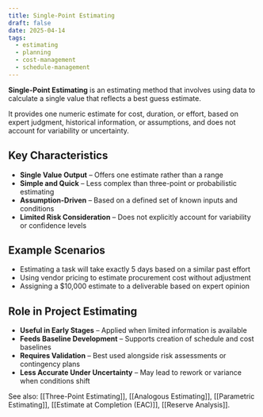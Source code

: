 ```yaml
---
title: Single-Point Estimating
draft: false
date: 2025-04-14
tags:
  - estimating
  - planning
  - cost-management
  - schedule-management
---
```


**Single-Point Estimating** is an estimating method that involves using data to calculate a single value that reflects a best guess estimate.

It provides one numeric estimate for cost, duration, or effort, based on expert judgment, historical information, or assumptions, and does not account for variability or uncertainty.

## Key Characteristics

- **Single Value Output** – Offers one estimate rather than a range  
- **Simple and Quick** – Less complex than three-point or probabilistic estimating  
- **Assumption-Driven** – Based on a defined set of known inputs and conditions  
- **Limited Risk Consideration** – Does not explicitly account for variability or confidence levels  

## Example Scenarios

- Estimating a task will take exactly 5 days based on a similar past effort  
- Using vendor pricing to estimate procurement cost without adjustment  
- Assigning a $10,000 estimate to a deliverable based on expert opinion  

## Role in Project Estimating

- **Useful in Early Stages** – Applied when limited information is available  
- **Feeds Baseline Development** – Supports creation of schedule and cost baselines  
- **Requires Validation** – Best used alongside risk assessments or contingency plans  
- **Less Accurate Under Uncertainty** – May lead to rework or variance when conditions shift  

See also: [[Three-Point Estimating]], [[Analogous Estimating]], [[Parametric Estimating]], [[Estimate at Completion (EAC)]], [[Reserve Analysis]].

